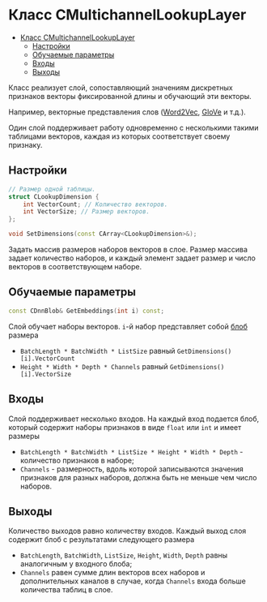 # Класс CMultichannelLookupLayer

<!-- TOC -->

- [Класс CMultichannelLookupLayer](#класс-cmultichannellookuplayer)
    - [Настройки](#настройки)
    - [Обучаемые параметры](#обучаемые-параметры)
    - [Входы](#входы)
    - [Выходы](#выходы)

<!-- /TOC -->

Класс реализует слой, сопоставляющий значениям дискретных признаков векторы фиксированной длины и обучающий эти векторы.

Например, векторные представления слов ([Word2Vec](https://en.wikipedia.org/wiki/Word2vec), [GloVe](https://en.wikipedia.org/wiki/GloVe_(machine_learning)) и т.д.).

Один слой поддерживает работу одновременно с несколькими такими таблицами векторов, каждая из которых соответствует своему признаку.

## Настройки

```c++
// Размер одной таблицы.
struct CLookupDimension {
    int VectorCount; // Количество векторов.
    int VectorSize; // Размер векторов.
};

void SetDimensions(const CArray<CLookupDimension>&);
```

Задать массив размеров наборов векторов в слое. Размер массива задает количество наборов, и каждый элемент задает размер и число векторов в соответствующем наборе.

## Обучаемые параметры

```c++
const CDnnBlob& GetEmbeddings(int i) const;
```

Слой обучает наборы векторов. `i`-й набор представляет собой [блоб](DnnBlob.md) размера

- `BatchLength * BatchWidth * ListSize` равный `GetDimensions()[i].VectorCount`
- `Height * Width * Depth * Channels` равный `GetDimensions()[i].VectorSize`

## Входы

Слой поддерживает несколько входов.
На каждый вход подается блоб, который содержит наборы признаков в виде `float` или `int` и имеет размеры

- `BatchLength * BatchWidth * ListSize * Height * Width * Depth` - количество признаков в наборе;
- `Channels` - размерность, вдоль которой записываются значения признаков для разных наборов, должна быть не меньше чем число наборов.

## Выходы
Количество выходов равно количеству входов.
Каждый выход слоя содержит блоб с результатами следующего размера

- `BatchLength`, `BatchWidth`, `ListSize`, `Height`, `Width`, `Depth` равны аналогичным у входного блоба;
- `Channels` равен сумме длин векторов всех наборов и дополнительных каналов в случае, когда `Channels` входа больше количества таблиц в слое.
